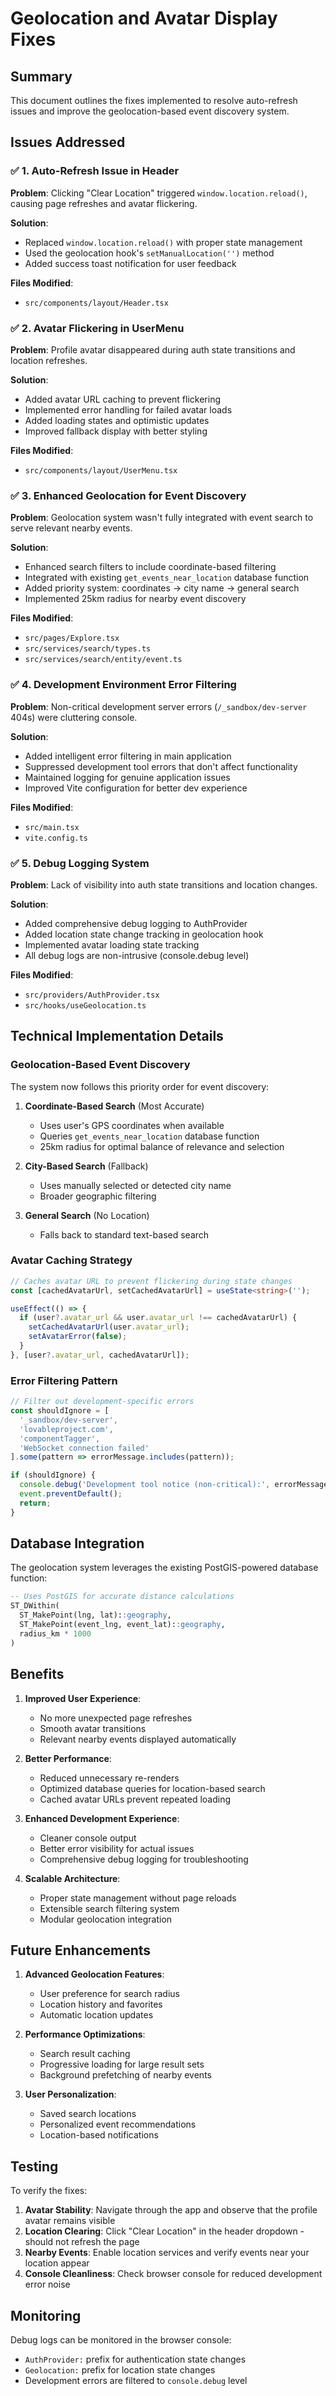 # Geolocation and Avatar Display Fixes

## Summary

This document outlines the fixes implemented to resolve auto-refresh issues and improve the geolocation-based event discovery system.

## Issues Addressed

### ✅ 1. Auto-Refresh Issue in Header
**Problem**: Clicking "Clear Location" triggered `window.location.reload()`, causing page refreshes and avatar flickering.

**Solution**: 
- Replaced `window.location.reload()` with proper state management
- Used the geolocation hook's `setManualLocation('')` method
- Added success toast notification for user feedback

**Files Modified**:
- `src/components/layout/Header.tsx`

### ✅ 2. Avatar Flickering in UserMenu
**Problem**: Profile avatar disappeared during auth state transitions and location refreshes.

**Solution**:
- Added avatar URL caching to prevent flickering
- Implemented error handling for failed avatar loads
- Added loading states and optimistic updates
- Improved fallback display with better styling

**Files Modified**:
- `src/components/layout/UserMenu.tsx`

### ✅ 3. Enhanced Geolocation for Event Discovery
**Problem**: Geolocation system wasn't fully integrated with event search to serve relevant nearby events.

**Solution**:
- Enhanced search filters to include coordinate-based filtering
- Integrated with existing `get_events_near_location` database function
- Added priority system: coordinates → city name → general search
- Implemented 25km radius for nearby event discovery

**Files Modified**:
- `src/pages/Explore.tsx`
- `src/services/search/types.ts`
- `src/services/search/entity/event.ts`

### ✅ 4. Development Environment Error Filtering
**Problem**: Non-critical development server errors (`/_sandbox/dev-server` 404s) were cluttering console.

**Solution**:
- Added intelligent error filtering in main application
- Suppressed development tool errors that don't affect functionality
- Maintained logging for genuine application issues
- Improved Vite configuration for better dev experience

**Files Modified**:
- `src/main.tsx`
- `vite.config.ts`

### ✅ 5. Debug Logging System
**Problem**: Lack of visibility into auth state transitions and location changes.

**Solution**:
- Added comprehensive debug logging to AuthProvider
- Added location state change tracking in geolocation hook
- Implemented avatar loading state tracking
- All debug logs are non-intrusive (console.debug level)

**Files Modified**:
- `src/providers/AuthProvider.tsx`
- `src/hooks/useGeolocation.ts`

## Technical Implementation Details

### Geolocation-Based Event Discovery

The system now follows this priority order for event discovery:

1. **Coordinate-Based Search** (Most Accurate)
   - Uses user's GPS coordinates when available
   - Queries `get_events_near_location` database function
   - 25km radius for optimal balance of relevance and selection

2. **City-Based Search** (Fallback)
   - Uses manually selected or detected city name
   - Broader geographic filtering

3. **General Search** (No Location)
   - Falls back to standard text-based search

### Avatar Caching Strategy

```typescript
// Caches avatar URL to prevent flickering during state changes
const [cachedAvatarUrl, setCachedAvatarUrl] = useState<string>('');

useEffect(() => {
  if (user?.avatar_url && user.avatar_url !== cachedAvatarUrl) {
    setCachedAvatarUrl(user.avatar_url);
    setAvatarError(false);
  }
}, [user?.avatar_url, cachedAvatarUrl]);
```

### Error Filtering Pattern

```typescript
// Filter out development-specific errors
const shouldIgnore = [
  '_sandbox/dev-server',
  'lovableproject.com',
  'componentTagger',
  'WebSocket connection failed'
].some(pattern => errorMessage.includes(pattern));

if (shouldIgnore) {
  console.debug('Development tool notice (non-critical):', errorMessage);
  event.preventDefault();
  return;
}
```

## Database Integration

The geolocation system leverages the existing PostGIS-powered database function:

```sql
-- Uses PostGIS for accurate distance calculations
ST_DWithin(
  ST_MakePoint(lng, lat)::geography,
  ST_MakePoint(event_lng, event_lat)::geography,
  radius_km * 1000
)
```

## Benefits

1. **Improved User Experience**:
   - No more unexpected page refreshes
   - Smooth avatar transitions
   - Relevant nearby events displayed automatically

2. **Better Performance**:
   - Reduced unnecessary re-renders
   - Optimized database queries for location-based search
   - Cached avatar URLs prevent repeated loading

3. **Enhanced Development Experience**:
   - Cleaner console output
   - Better error visibility for actual issues
   - Comprehensive debug logging for troubleshooting

4. **Scalable Architecture**:
   - Proper state management without page reloads
   - Extensible search filtering system
   - Modular geolocation integration

## Future Enhancements

1. **Advanced Geolocation Features**:
   - User preference for search radius
   - Location history and favorites
   - Automatic location updates

2. **Performance Optimizations**:
   - Search result caching
   - Progressive loading for large result sets
   - Background prefetching of nearby events

3. **User Personalization**:
   - Saved search locations
   - Personalized event recommendations
   - Location-based notifications

## Testing

To verify the fixes:

1. **Avatar Stability**: Navigate through the app and observe that the profile avatar remains visible
2. **Location Clearing**: Click "Clear Location" in the header dropdown - should not refresh the page
3. **Nearby Events**: Enable location services and verify events near your location appear
4. **Console Cleanliness**: Check browser console for reduced development error noise

## Monitoring

Debug logs can be monitored in the browser console:
- `AuthProvider:` prefix for authentication state changes
- `Geolocation:` prefix for location state changes
- Development errors are filtered to `console.debug` level 